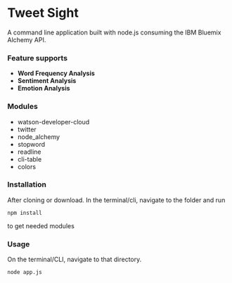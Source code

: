 # Tweet Sight
A command line application built with node.js consuming the IBM Bluemix Alchemy API.

### Feature supports
- **Word Frequency Analysis**
- **Sentiment Analysis**
- **Emotion Analysis**

### Modules
- watson-developer-cloud
- twitter
- node_alchemy
- stopword
- readline
- cli-table
- colors
### Installation
After cloning or download. In the terminal/cli, navigate to the folder and run
```
npm install
```
to get needed modules

### Usage
On the terminal/CLI, navigate to that directory.
```
node app.js
```

